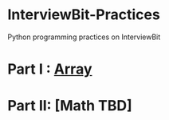 # InterviewBit-Practices
Python programming practices on InterviewBit

# Part I : [Array](https://github.com/woodyko3234/InterviewBit-Practices/blob/master/Arrays/README.md)
# Part II: [Math TBD]

